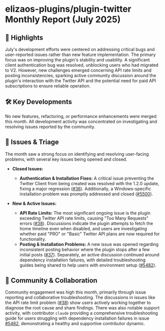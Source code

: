 # elizaos-plugins/plugin-twitter Monthly Report (July 2025)

## 🚀 Highlights
July's development efforts were centered on addressing critical bugs and user-reported issues rather than new feature implementation. The primary focus was on improving the plugin's stability and usability. A significant client authentication bug was resolved, unblocking users who had migrated to V2. However, new challenges emerged concerning API rate limits and posting inconsistencies, sparking active community discussion around the plugin's interaction with the Twitter API and the potential need for paid API subscriptions to ensure reliable operation.

## 🛠️ Key Developments
No new features, refactoring, or performance enhancements were merged this month. All development activity was concentrated on investigating and resolving issues reported by the community.

## 🐛 Issues & Triage
The month saw a strong focus on identifying and resolving user-facing problems, with several key issues being opened and closed.

- **Closed Issues:**
    - **Authentication & Installation Fixes:** A critical issue preventing the Twitter Client from being created was resolved with the 1.2.0 update, fixing a major regression ([#36](https://github.com/elizaos-plugins/plugin-twitter/issues/36)). Additionally, a Windows-specific installation problem was promptly addressed and closed ([#5500](https://github.com/elizaos-plugins/plugin-twitter/issues/5500)).

- **New & Active Issues:**
    - **API Rate Limits:** The most significant ongoing issue is the plugin exceeding Twitter API rate limits, causing "Too Many Requests" errors ([#38](https://github.com/elizaos-plugins/plugin-twitter/issues/38)). Discussions indicate the plugin attempts to fetch the home timeline even when disabled, and users are investigating whether paid "PRO" or "Basic" Twitter API plans are now required for functionality.
    - **Posting & Installation Problems:** A new issue was opened regarding inconsistent posting behavior where the plugin stops after a few initial posts ([#37](https://github.com/elizaos-plugins/plugin-twitter/issues/37)). Separately, an active discussion continued around dependency installation failures, with detailed troubleshooting guides being shared to help users with environment setup ([#5482](https://github.com/elizaos-plugins/plugin-twitter/issues/5482)).

## 💬 Community & Collaboration
Community engagement was high this month, primarily through issue reporting and collaborative troubleshooting. The discussions in issues like the API rate limit problem ([#38](https://github.com/elizaos-plugins/plugin-twitter/issues/38)) show users actively working together to diagnose the root cause and share findings. There was also notable support activity, with contributor `claude` providing a comprehensive troubleshooting guide for users struggling with dependency installation failures in issue [#5482](https://github.com/elizaos-plugins/plugin-twitter/issues/5482), demonstrating a healthy and supportive contributor dynamic.